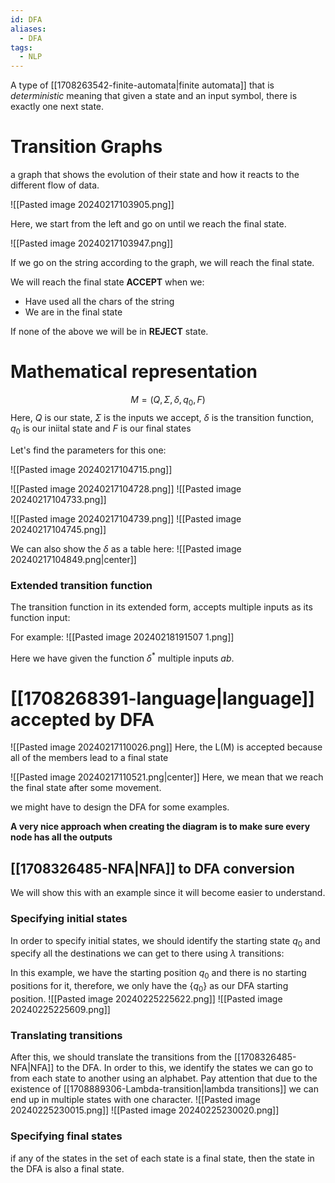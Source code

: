```yaml
---
id: DFA
aliases:
  - DFA
tags:
  - NLP
---
```

A type of [[1708263542-finite-automata|finite automata]] that is *deterministic* meaning that given a state and an input symbol, there is exactly one next state.
# Transition Graphs
a graph that shows the evolution of their state and how it reacts to the different flow of data.

![[Pasted image 20240217103905.png]]

Here, we start from the left and go on until we reach the final state.

![[Pasted image 20240217103947.png]]

If we go on the string according to the graph, we will reach the final state.

We will reach the final state **ACCEPT** when we:
- Have used all the chars of the string
- We are in the final state

If none of the above we will be in **REJECT** state.

# Mathematical representation
$$M = (Q, \Sigma, \delta , q_{0}, F)$$
Here, $Q$ is our state, $\Sigma$ is the inputs we accept, $\delta$ is the transition function, $q_0$ is our iniital state and $F$ is our final states

Let's find the parameters for this one:

![[Pasted image 20240217104715.png]]

![[Pasted image 20240217104728.png]]
![[Pasted image 20240217104733.png]]

![[Pasted image 20240217104739.png]]
![[Pasted image 20240217104745.png]]

We can also show the $\delta$ as a table here:
![[Pasted image 20240217104849.png|center]]

### Extended transition function

The transition function in its extended form, accepts multiple inputs as its function input:

For example:
![[Pasted image 20240218191507 1.png]]

Here we have given the function $\delta^*$ multiple inputs $ab$.
# [[1708268391-language|language]] accepted by DFA
![[Pasted image 20240217110026.png]]
Here, the L(M) is accepted because all of the members lead to a final state

![[Pasted image 20240217110521.png|center]]
Here, we mean that we reach the final state after some movement.

we might have to design the DFA for some examples.

**A very nice approach when creating the diagram is to make sure every node has all the outputs**

## [[1708326485-NFA|NFA]] to DFA conversion
We will show this with an example since it will become easier to understand.

### Specifying initial states
In order to specify initial states, we should identify the starting state $q_0$ and specify all the destinations we can get to there using $\lambda$ transitions:

In this example, we have the starting position $q_0$ and there is no starting positions for it, therefore, we only have the $\{q_0\}$ as our DFA starting position.
![[Pasted image 20240225225622.png]]
![[Pasted image 20240225225609.png]]

### Translating transitions
After this, we should translate the transitions from the [[1708326485-NFA|NFA]] to the DFA. In order to this, we identify the states we can go to from each state to another using an alphabet. Pay attention that due to the existence of [[1708889306-Lambda-transition|lambda transitions]] we can end up in multiple states with one character.
![[Pasted image 20240225230015.png]]
![[Pasted image 20240225230020.png]]

### Specifying final states
if any of the states in the set of each state is a final state, then the state in the DFA is also a final state.